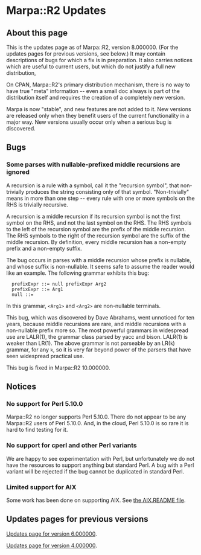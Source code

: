 <!--
Copyright 2022 Jeffrey Kegler
This file is part of Marpa::R2.  Marpa::R2 is free software: you can
redistribute it and/or modify it under the terms of the GNU Lesser
General Public License as published by the Free Software Foundation,
either version 3 of the License, or (at your option) any later version.

Marpa::R2 is distributed in the hope that it will be useful,
but WITHOUT ANY WARRANTY; without even the implied warranty of
MERCHANTABILITY or FITNESS FOR A PARTICULAR PURPOSE.  See the GNU
Lesser General Public License for more details.

You should have received a copy of the GNU Lesser
General Public License along with Marpa::R2.  If not, see
http://www.gnu.org/licenses/.
-->

# Marpa::R2 Updates

## About this page

This is the updates page as of Marpa::R2,
version 8.000000.
(For the updates pages for previous versions, see below.)
It may contain descriptions of bugs for which a fix
is in preparation.
It also carries notices which are useful to current users,
but which do not justify a full new distribution,

On CPAN, Marpa::R2's primary distribution mechanism,
there is no way to have true "meta" information --
even a small doc always is part of the distribution itself
and requires the creation of a completely new version.

Marpa is now "stable", and new features are not added to it.
New versions are released only when they benefit users
of the current functionality in a major way.
New versions usually occur only when a serious
bug is discovered.

## Bugs

### Some parses with nullable-prefixed middle recursions are ignored

A recursion is a rule with a symbol, call it the "recursion symbol",
that non-trivially
produces the string consisting only of that symbol.
"Non-trivially" means in more than one step -- every
rule with one or more symbols on the RHS is trivially
recursive.

A recursion is a middle recursion if its recursion symbol is not
the first symbol on the RHS, and not the last symbol on the RHS.
The RHS symbols to the left of the recursion symbol are the prefix
of the middle recursion.
The RHS symbols to the right of the recursion symbol are the suffix
of the middle recursion.
By definition, every middle recursion has a non-empty prefix and
a non-empty suffix.

The bug occurs in parses with a middle recursion whose prefix is
nullable, and whose suffix is non-nullable.
It seems safe to assume the reader would like an example.
The following grammar exhibits this bug:

```
  prefixExpr ::= null prefixExpr Arg2
  prefixExpr ::= Arg1
  null ::= 
```

In this grammar, `<Arg1>` and `<Arg2>` are non-nullable
terminals.

This bug, which was discovered by Dave Abrahams, went unnoticed
for ten years, because middle recursions are rare, and middle
recursions with a non-nullable prefix more so.
The most powerful grammars in widespread use are LALR(1),
the grammar class parsed by yacc and bison.
LALR(1) is weaker than LR(1).
The above grammar is not parseable by an LR(`k`) grammar,
for any `k`, so it is very far beyond power of the parsers
that have seen widespread practical use.

This bug is fixed in Marpa::R2 10.000000.

## Notices

### No support for Perl 5.10.0

Marpa::R2 no longer supports Perl 5.10.0.
There do not appear to be any Marpa::R2 users
of Perl 5.10.0.
And, in the cloud,
Perl 5.10.0 is so rare it is hard to find testing for it.

### No support for cperl and other Perl variants

We are happy to see experimentation with Perl,
but unfortunately we do not have
the resources to support anything but standard Perl.
A bug with a Perl variant will be rejected
if the bug cannot be duplicated in standard Perl.

### Limited support for AIX

Some work has been done on supporting AIX.  See
[the AIX.README file](https://github.com/jeffreykegler/Marpa--R2/blob/master/AIX.README).

## Updates pages for previous versions

[Updates page for version 6.000000](https://github.com/jeffreykegler/Marpa--R2/blob/master/etc/old_updates/UPDATES-6.000000.md).

[Updates page for version 4.000000](https://github.com/jeffreykegler/Marpa--R2/blob/master/etc/old_updates/UPDATES-4.000000.md).
